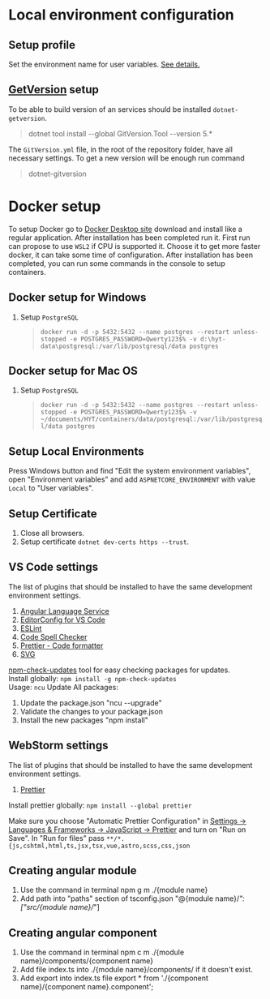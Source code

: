 # Local environment configuration

## Setup profile

Set the environment name for user variables.
[See details.](https://learn.microsoft.com/en-us/aspnet/core/fundamentals/environments?view=aspnetcore-8.0#windows---set-environment-variable-globally)

## [GetVersion](https://gitversion.net/) setup

To be able to build version of an services should be installed `dotnet-getversion`.

> dotnet tool install --global GitVersion.Tool --version 5.\*

The `GitVersion.yml` file, in the root of the repository folder, have all necessary settings.
To get a new version will be enough run command

> dotnet-gitversion

# Docker setup

To setup Docker go to [Docker Desktop site](https://www.docker.com/products/docker-desktop/) download and install like a regular application. After installation has been completed run it. First run can propose to use `WSL2` if CPU is supported it. Choose it to get more faster docker, it can take some time of configuration.
After installation has been completed, you can run some commands in the console to setup containers.

## Docker setup for Windows

1. Setup `PostgreSQL`
	> `docker run -d -p 5432:5432 --name postgres --restart unless-stopped -e POSTGRES_PASSWORD=Qwerty123$% -v d:\hyt-data\postgresql:/var/lib/postgresql/data postgres`

## Docker setup for Mac OS

1. Setup `PostgreSQL`
	> `docker run -d -p 5432:5432 --name postgres --restart unless-stopped -e POSTGRES_PASSWORD=Qwerty123$% -v ~/documents/HYT/containers/data/postgresql:/var/lib/postgresql/data postgres`

## Setup Local Environments
Press Windows button and find "Edit the system environment variables", open "Environment variables" and add 
`ASPNETCORE_ENVIRONMENT` with value `Local` to "User variables".

## Setup Certificate
1. Close all browsers.
2. Setup certificate `dotnet dev-certs https --trust`.

## VS Code settings

The list of plugins that should be installed to have the same development environment settings.

1. [Angular Language Service](https://marketplace.visualstudio.com/items?itemName=Angular.ng-template)
2. [EditorConfig for VS Code](https://marketplace.visualstudio.com/items?itemName=EditorConfig.EditorConfig)
3. [ESLint](https://marketplace.visualstudio.com/items?itemName=dbaeumer.vscode-eslint)
4. [Code Spell Checker](https://marketplace.visualstudio.com/items?itemName=streetsidesoftware.code-spell-checker)
5. [Prettier - Code formatter](https://marketplace.visualstudio.com/items?itemName=esbenp.prettier-vscode)
6. [SVG](https://marketplace.visualstudio.com/items?itemName=jock.svg)

[npm-check-updates](https://www.npmjs.com/package/npm-check-updates) tool for easy checking packages for updates.<br>
Install globally: `npm install -g npm-check-updates`<br>
Usage: `ncu`
Update All packages:
1. Update the package.json "ncu --upgrade"
2. Validate the changes to your package.json
3. Install the new packages "npm install"

## WebStorm settings

The list of plugins that should be installed to have the same development environment settings.

1. [Prettier](https://plugins.jetbrains.com/plugin/10456-prettier)

Install prettier globally: `npm install --global prettier`

Make sure you choose "Automatic Prettier Configuration" in [Settings -> Languages & Frameworks -> JavaScript -> Prettier](jetbrains://WebStorm/settings?name=Languages+%26+Frameworks--JavaScript--Prettier) and turn on "Run on Save". 
In "Run for files" pass `**/*.{js,cshtml,html,ts,jsx,tsx,vue,astro,scss,css,json`

## Creating angular module 

1. Use the command in terminal npm g m ./{module name}
2. Add path into "paths" section of tsconfig.json "@{module name}/*": ["src/{module name}/*"]

## Creating angular component 

1. Use the command in terminal npm c m ./{module name}/components/{component name}
2. Add file index.ts into ./{module name}/components/ if it doesn't exist.
3. Add export into index.ts file export * from './{component name}/{component name}.component';

